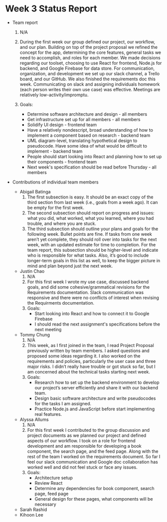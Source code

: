 # Week 3 Status Report

- Team report
  1. N/A
  2. During the first week our group defined our project, our workflow, and our plan. Building on top of the project
  proposal we refined the concept for the app, determining the core features, general tasks we need to accomplish,
  and roles for each member. We made decisions regarding our toolset, choosing to use React for frontend, Node.js for backend,
  and Google Firebase for data store. For communication, organization, and development we set up our slack channel, a Trello board,
  and our GitHub. We also finished the requirements doc this week. Communicating on slack and assigning individuals homework (each person writes their own use case) was effective.
  Meetings are relatively low-activity/impromptu.
  
  3. Goals:
        * Determine software architecture and design - all members
        * Get infrastructure set up for all members - all members
        * Solidify UI design - frontend team
        * Have a relatively nondescript, broad understanding of how to implement a component based on research - backend team
        * UML diagram-level, translating hypothetical design to pseudocode. Have some idea of what would be difficult to implement - backend team
        * People should start looking into React and planning how to set up their components - frontend team
        * Next week's specification should be read before Thursday - all members

- Contributions of individual team members
  * Abigail Batinga
    1. The first subsection is easy. It should be an exact copy of the third section from last week (i.e., goals from a week ago). 
    It can be empty for the first week.
    2. The second subsection should report on progress and issues: what you did, what worked, what you learned, where you had trouble, 
    and where you are stuck.
    3. The third subsection should outline your plans and goals for the following week. Bullet points are fine. 
    If tasks from one week aren’t yet complete, they should roll over into tasks for the next week, with an updated estimate for time to completion. 
    For the team report, this subsection should be higher-level and indicate who is responsible for what tasks. 
    Also, it’s good to include longer-term goals in this list as well, to keep the bigger picture in mind and plan beyond just the next week.
  * Justin Chao
    1. N/A
    2. For this first week I wrote my use case, discussed backend goals, and did some cohesive/grammatical revisions for the Requirements documentation. Slack communication was responsive and there were no conflicts of interest when revising the Requirments documentation.
    3. Goals:
       - Start looking into React and how to connect it to Google Firebase
       - I should read the next assignment's specifications before the next meeting
  * Tommy Chung
    1.  N/A
    2. This week,  as I first joined in the team, I read Project Proposal previously written by team members. I asked questions and proposed some ideas
    regarding it. I also worked on the requirements and policies, particularly the user case and three major risks. I didn’t really have trouble or got
    stuck so far, but I am concerned about the technical tasks starting next week.
    4.  Goals:
        - Research how to set up the backend environment to develop our project’s server efficiently and share it with our backend team. 
        - Design basic software architecture and write pseudocodes for the tasks I am assigned.
        - Practice Node.js and JavaScript before start implementing real features.
  * Alyssa Allums
    1. N/A
    2. For this first week I contributed to the group discussion and project documents as we planned our project and
    defined aspects of our workflow. I took on a role for frontend development and am responsible for developing a book
    component, the search page, and the feed page. Along with the rest of the team I worked on the requirements
    document. So far I feel our slack communication and Google doc collaboration has worked well and did not feel stuck
    or face any issues.
    3. Goals:
       * Architecture setup  
       * Review React  
       * Determine any dependencies for book component, search page, feed page  
       * General design for these pages, what components will be necessary 
  * Sarah Rashid
  * Kihoon Lee
